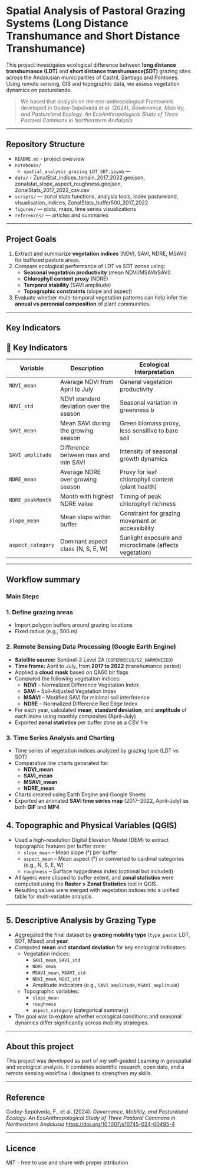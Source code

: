 # Spatial Analysis of Pastoral Grazing Systems (Long Distance Transhumance and Short Distance Transhumance)

This project investigates ecological difference between **long distance transhumance (LDT)** and **short distance transhumance(SDT)** grazing sites across the Andalusian municipalities of Castril, Santiago and Pontones. Using remote sensing, GIS and topographic data, we assess vegetation dynamics on pasturelands.

> We based that analysis on the eco-anthropological Framework developed in Godoy-Sepúlveda et al. (2024), *Governance, Mobility, and Pastureland Ecology. An EcoAnthropological Study of Three Pastoral Commons in Northeastern Andalusia*

---

## Repository Structure

- `README.md` - project overview
- `notebooks/`
  - `spatial_analysis_grazing_LDT_SDT.ipynb` — 
- `data/` - ZonalStat_indices_terrain_2017_2022.geojson, zonalstat_slope_aspect_roughness.geojson, ZonalStats_2017_2022_csv.csv
- `scripts/` — zonal stats functions, analysis tools, index pastureland, visualisation_indices, ZonalStats_buffer500_2017_2022
- `figures/` — plots, maps, time series visualizations
- `references/` — articles and summaries

---

## Project Goals

1. Extract and summarize **vegetation indices** (NDVI, SAVI, NDRE, MSAVI) for buffered pasture areas.
2. Compare ecological performance of LDT vs SDT zones using:
   - **Seasonal vegetation productivity** (mean NDVI/MSAVI/SAVI)
   - **Chlorophyll content proxy** (NDRE)
   - **Temporal stability** (SAVI amplitude)
   - **Topographic constraints** (slope and aspect)
3. Evaluate whether multi-temporal vegetation patterns can help infer the **annual vs perennial composition** of plant communities.

---

## Key Indicators

## 🌿 Key Indicators

| Variable             | Description                                      | Ecological Interpretation                                |
|----------------------|--------------------------------------------------|----------------------------------------------------------|
| `NDVI_mean`          | Average NDVI from April to July                  | General vegetation productivity                          |
| `NDVI_std`           | NDVI standard deviation over the season          | Seasonal variation in greenness                        b |
| `SAVI_mean`          | Mean SAVI during the growing season             | Green biomass proxy, less sensitive to bare soil         |
| `SAVI_amplitude`     | Difference between max and min SAVI              | Intensity of seasonal growth dynamics                    |
| `NDRE_mean`          | Average NDRE over growing season                 | Proxy for leaf chlorophyll content (plant health)        |
| `NDRE_peakMonth`     | Month with highest NDRE value                    | Timing of peak chlorophyll richness                      |
| `slope_mean`         | Mean slope within buffer                         | Constraint for grazing movement or accessibility         |
| `aspect_category`    | Dominant aspect class (N, S, E, W)               | Sunlight exposure and microclimate (affects vegetation)  |

---

## Workflow summary

 ### Main Steps

### 1. Define grazing areas  
   - Import polygon buffers around grazing locations  
   - Fixed radius (e.g., 500 m) 

### 2. Remote Sensing Data Processing (Google Earth Engine)

- **Satellite source:** Sentinel-2 Level 2A (`COPERNICUS/S2_HARMONIZED`)
- **Time frame:** April to July, from **2017 to 2022** (transhumance period)
- Applied a **cloud mask** based on QA60 bit flags
- Computed the following vegetation indices:
  - **NDVI** – Normalized Difference Vegetation Index
  - **SAVI** – Soil-Adjusted Vegetation Index
  - **MSAVI** – Modified SAVI for minimal soil interference
  - **NDRE** – Normalized Difference Red Edge Index
- For each year, calculated **mean**, **standard deviation**, and **amplitude** of each index using monthly composites (April–July)
- Exported **zonal statistics** per buffer zone as a CSV file

### 3. Time Series Analysis and Charting

- Time series of vegetation indices analyzed by grazing type (LDT vs SDT)
- Comparative line charts generated for:
  - **NDVI_mean**
  - **SAVI_mean**
  - **MSAVI_mean**
  - **NDRE_mean**
- Charts created using Earth Engine and Google Sheets
- Exported an animated **SAVI time series map** (2017–2022, April–July) as both **GIF** and **MP4**

## 4. Topographic and Physical Variables (QGIS)

- Used a high-resolution Digital Elevation Model (DEM) to extract topographic features per buffer zone:
  - `slope_mean` – Mean slope (°) per buffer
  - `aspect_mean` – Mean aspect (°) or converted to cardinal categories (e.g., N, S, E, W)
  - `roughness` – Surface ruggedness index (optional but included)
- All layers were clipped to buffer extent, and **zonal statistics** were computed using the **Raster > Zonal Statistics** tool in QGIS.
- Resulting values were merged with vegetation indices into a unified table for multi-variable analysis.

---

## 5. Descriptive Analysis by Grazing Type

- Aggregated the final dataset by **grazing mobility type** (`type_pasto`: LDT, SDT, Mixed) and **year**.
- Computed **mean** and **standard deviation** for key ecological indicators:
  - Vegetation indices:
    - `SAVI_mean`, `SAVI_std`
    - `NDRE_mean`
    - `MSAVI_mean`, `MSAVI_std`
    - `NDVI_mean`, `NDVI_std`
    - Amplitude indicators (e.g., `SAVI_amplitude`, `MSAVI_amplitude`)
  - Topographic variables:
    - `slope_mean`
    - `roughness`
    - `aspect_category` (categorical summary)
- The goal was to explore whether ecological conditions and seasonal dynamics differ significantly across mobility strategies.

---

## About this project

This project was developed as part of my self-guided Learning in geospatial and ecological analysis. It combines scientific research, open data, and a remote sensing workflow I designed to strengthen my skills.

---

## Reference
Godoy-Sepúlveda, F., et al. (2024). *Governance, Mobility, and Pastureland Ecology. An EcoAnthropological Study of Three Pastoral Commons in Northeastern Andalusia*
https://doi.org/10.1007/s10745-024-00495-4 

---

## Licence

MIT - free to use and share with proper attribution

